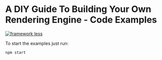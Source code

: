 # A DIY Guide To Building Your Own Rendering Engine - Code Examples

[![framework less](http://frameworklessmovement.org/img/frameworkless__badge-github.svg)](https://github.com/frameworkless-movement/manifesto)

To start the examples just run:
    
    npm start